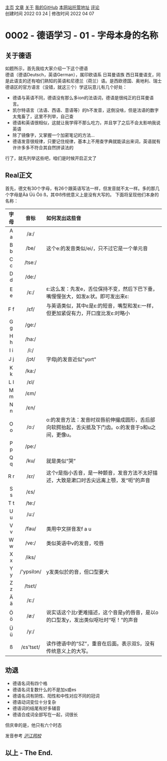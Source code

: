 [主页](https://ganggangxiao.github.io/)
[文章](https://ganggangxiao.github.io/list/)
[关于](https://ganggangxiao.github.io/about/)
[我的GitHub](https://github.com/ganggangxiao/)
[本网站托管地址](https://github.com/ganggangxiao/ganggangxiao.github.io/)
[评论](https://github.com/ganggangxiao/ganggangxiao.github.io/issues)  
创建时间 2022 03 24 | 修改时间 2022 04 07

# **0002 - 德语学习 - 01 - 字母本身的名称**
## 关于德语
如题所示，首先我给大家介绍一下这个德语  
德语（德语Deutsch，英语German），属印欧语系 日耳曼语族 西日耳曼语支，同是此语支的还有咱们熟知的英语和尼德兰（荷兰）语。是西欧德国、奥地利、瑞士德语区的官方语言（没错，就这三个）学这玩意儿有几个好处：

- 德语与英语不同，德语没有那么多ion的法语词，德语是很纯正的日耳曼语言。
- 凯尔特语言（法语、西语、意语等）的h不发音，这倒没啥，但是法语的数字太鬼畜了，这里不列举，自己查
- 德语和英语很相似，这就让我学得不那么吃力，并且学了之后不会太影响我说英语
- 除了镜像字，又掌握一个加密笔记的方法...
- 德语发音很规律，只要记住规律，基本上不用查字典就能读出来词，英语就有许许多多不符合其自然拼读法的

行了，就先列举这些吧，咱们是时候开启正文了

## Real正文
首先，德文有30个字母，有26个跟英语写法一样，但发音就不太一样。多的那几个字母是Ää Üü Öö ß，其中ß传统意义上是没有大写的。
下面将呈现他们本身的名称：

|字母|音标 | 如何发出这些音|
| :-: | :-: | :- |
|A a |/a:/| 
|B b |/be/|这个e:的发音类似/ei/，只不过它是一个单元音
|C c |/tse:/|
|D d |/de:/|
|E e |/ɛ:/|ɛ:这么发：先发e，舌位保持不变，然后下巴下垂，嘴慢慢张大，如发a:状。即可发出来ε:|
|F f |/ɛf/|与英语类似，其中ɛ是ɛ:的短音，嘴型和发ε:一样，但更加紧促有力，开口度比发ε:时略小|
|G g |/ge:/|
|H h |/ha:/|
|I i |/i:/|
|J j |/jɔt/| 字母j的发音近似"yort"|
|K k |/ka:/|
|L l |/ɛl/ |
|M m |/ɛm/|
|N n |/ɛn/|
|O o |/o:/| o:的发音方法：发音时双唇前伸撮成圆形，舌后部向软腭抬起，舌尖抵及下门齿。o:的发音于ɔ和u之间，更像u。|
|P p |/pe:/|
|Q q |/ku/| 就是类似“哭”
|R r |/ɛr/ | 这个r是指小舌音，是一种颤音，发音方法不太好描述，大致是漱口时舌尖远离上颚，发“呃”的声音
|S s |/ɛs/|
|T t |/te:/|
|U u |/u:/|
|V v |/fau/| 类用中文拼音发f a u
|W w |/ve:/| 类似英语中v的发音，咬唇
|X x |/iks/
|Y y |/'ypsilɔn/| y发类似於的音，但口型要大
|Z z |/tsɛt/
|Ä ä |/ɛ:/
|Ö ö |/ø:/| 说实话这个比r更难描述，这个音是y的唇音，是以o的口型发y，发出类似呕吐时“呕！”的声音
|Ü ü |/y:/|
|ß |/ɛs'tsɛt/| 读作德语中的“SZ”，重音在后面。表示双S，没有传统意义上的大写。|

## 劝退  
 - 德语名词有四个格
 - 德语名词复数什么的不是加s或es
 - 德语名词有阴性、阳性和中性对应不同的冠词
 - 德语动词变位十分复杂
 - 德语词的结尾有好多辅音
 - 德语合成词全部写在一起，词很长

 但庆幸的是，他只有六个时态

发音参考 [*沪江网校*](https://m.hujiang.com/wx/p1286823/)  

## **以上 - The End.**